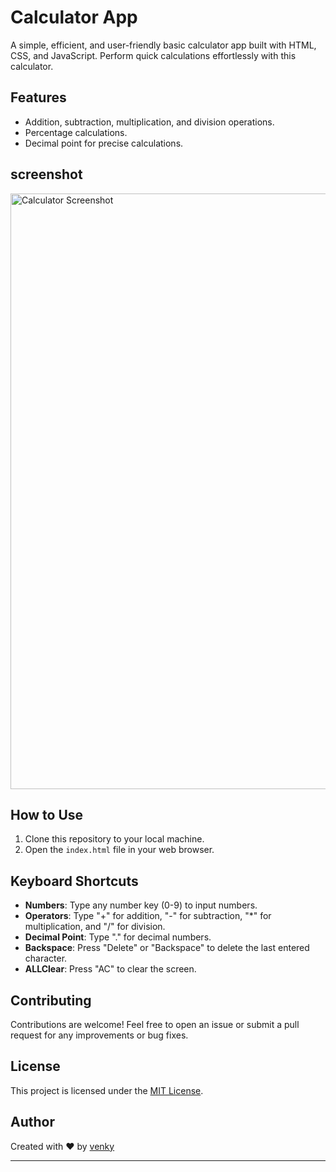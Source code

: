 # Calculator App

A simple, efficient, and user-friendly basic calculator app built with HTML, CSS, and JavaScript. Perform quick calculations effortlessly with this calculator.

## Features

- Addition, subtraction, multiplication, and division operations.
- Percentage calculations.
- Decimal point for precise calculations.

## screenshot

<img width="953" alt="Calculator Screenshot" src="https://github.com/user-attachments/assets/8610f0c4-0b11-4973-a244-53375d6d8890">



## How to Use

1. Clone this repository to your local machine.
2. Open the `index.html` file in your web browser.

## Keyboard Shortcuts

- **Numbers**: Type any number key (0-9) to input numbers.
- **Operators**: Type "+" for addition, "-" for subtraction, "\*" for multiplication, and "/" for division.
- **Decimal Point**: Type "." for decimal numbers.
- **Backspace**: Press "Delete" or "Backspace" to delete the last entered character.
- **ALLClear**: Press "AC" to clear the screen.

## Contributing

Contributions are welcome! Feel free to open an issue or submit a pull request for any improvements or bug fixes.

## License

This project is licensed under the [MIT License](LICENSE).

## Author

Created with ❤️ by [venky](https://github.com/venkateshadhikari)

---
